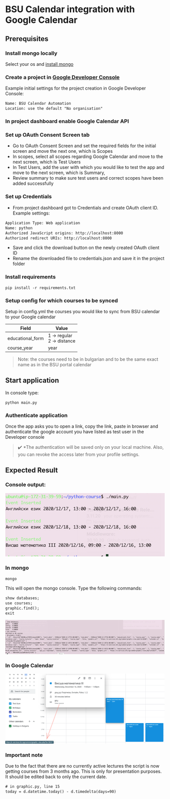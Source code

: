 # BSU Calendar integration with Google Calendar

## Prerequisites

### Install mongo locally
Select your os and [install mongo](https://docs.mongodb.com/manual/tutorial/install-mongodb-on-ubuntu/)

### Create a project in [Google Developer Console](https://console.developers.google.com/)
Example initial settings for the project creation in Google Developer Console:
```
Name: BSU Calendar Automation
Location: use the default "No organisation"
```

### In project dashboard enable Google Calendar API

### Set up OAuth Consent Screen tab
* Go to OAuth Consent Screen and set the required fields for the initial screen and move the next one, which is Scopes
* In scopes, select all scopes regarding Google Calendar and move to the next screen, which is Test Users
* In Test Users, add the user with which you would like to test the app and move to the next screen, which is Summary, 
* Review summary to make sure test users and correct scopes have been added successfully

### Set up Credentials
* From project dashboard got to Credentials and create OAuth client ID. Example settings: 
```
Application Type: Web application 
Name: python 
Authorized JavaScript origins: http://localhost:8000 
Authorized redirect URIs: http://localhost:8000 
```
* Save and click the download button on the newly created OAuth client ID
* Rename the downloaded file to credentials.json and save it in the project folder

### Install requirements
```
pip install -r requirements.txt
```

### Setup config for which courses to be synced
Setup in config.yml the courses you would like to sync from BSU calendar to your Google calendar

| Field             | Value                           |
| ----------------- | ------------------------------- |
| educational_form  | 1 -> regular <br> 2 -> distance |
| course_year       | year                            |

> Note: the courses need to be in bulgarian and to be the same exact name as in the BSU portal calendar

## Start application
In console type:
```
python main.py
```

### Authenticate application
Once the app asks you to open a link, copy the link, paste in browser and authenticate the google account you have listed as test user in the Developer console
> :heavy_check_mark: *The authentication will be saved only on your local machine. Also, you can revoke the access later from your profile settings.

## Expected Result

### Console output:
![console](./console_output.png)

### In mongo
```
mongo
```
This will open the mongo console. Type the following commands:
```
show databases;
use courses;
graphic.find();
exit
```
![mongo](./mongo.png)

### In Google Calendar
![calendar](./calendar.png)

### Important note
Due to the fact that there are no currently active lectures the script is now getting courses from 3 months ago. This is only for presentation purposes. It should be edited back to only the current date.
```
# in graphic.py, line 15
today = d.datetime.today() - d.timedelta(days=90)
```